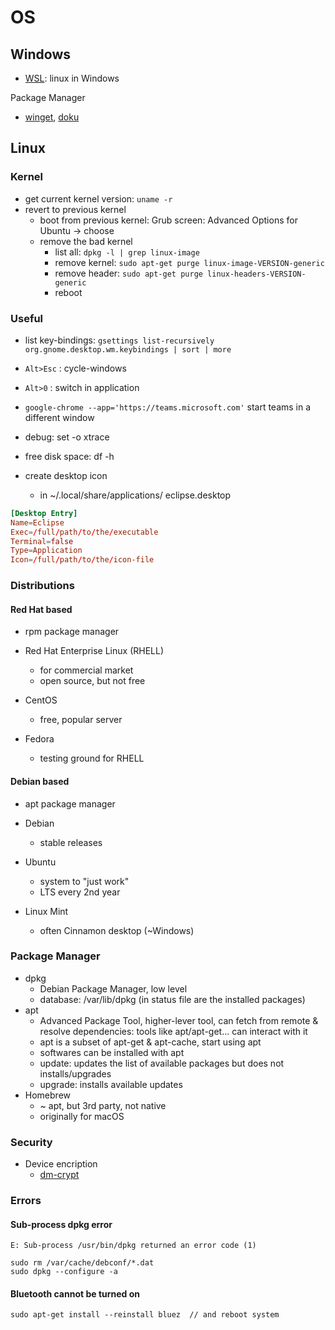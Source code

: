 # OS

## Windows

- [WSL](https://en.wikipedia.org/wiki/Windows_Subsystem_for_Linux): linux in Windows

Package Manager

- [winget](https://github.com/microsoft/winget-cli), [doku](https://docs.microsoft.com/en-us/windows/package-manager/)

## Linux

### Kernel

- get current kernel version: `uname -r`
- revert to previous kernel
  - boot from previous kernel: Grub screen: Advanced Options for Ubuntu -> choose
  - remove the bad kernel
    - list all: `dpkg -l | grep linux-image`
    - remove kernel: `sudo apt-get purge linux-image-VERSION-generic`
    - remove header: `sudo apt-get purge linux-headers-VERSION-generic`
    - reboot

### Useful

- list key-bindings: `gsettings list-recursively org.gnome.desktop.wm.keybindings | sort | more`
- `Alt>Esc` : cycle-windows
- `Alt>0` : switch in application
- `google-chrome --app='https://teams.microsoft.com'` start teams in a different window
- debug: set -o xtrace
- free disk space: df -h

- create desktop icon
  - in ~/.local/share/applications/ eclipse.desktop

``` conf
[Desktop Entry]
Name=Eclipse
Exec=/full/path/to/the/executable
Terminal=false
Type=Application
Icon=/full/path/to/the/icon-file
```

### Distributions

#### Red Hat based

- rpm package manager

- Red Hat Enterprise Linux (RHELL)
  - for commercial market
  - open source, but not free
- CentOS
  - free, popular server
- Fedora
  - testing ground for RHELL

#### Debian based

- apt package manager

- Debian
  - stable releases
- Ubuntu
  - system to "just work"
  - LTS every 2nd year
- Linux Mint
  - often Cinnamon desktop (~Windows)

### Package Manager

- dpkg
  - Debian Package Manager, low level
  - database: /var/lib/dpkg (in status file are the installed packages)
- apt
  - Advanced Package Tool, higher-lever tool, can fetch from remote & resolve dependencies: tools like apt/apt-get... can interact with it
  - apt is a subset of apt-get & apt-cache, start using apt
  - softwares can be installed with apt
  - update: updates the list of available packages but does not installs/upgrades
  - upgrade: installs available updates
- Homebrew
  - ~ apt, but 3rd party, not native
  - originally for macOS
  
### Security

- Device encription
  - [dm-crypt](https://wiki.archlinux.org/index.php/Dm-crypt/Device_encryption)

### Errors

#### Sub-process dpkg error

```shell
E: Sub-process /usr/bin/dpkg returned an error code (1)

sudo rm /var/cache/debconf/*.dat
sudo dpkg --configure -a
```

#### Bluetooth cannot be turned on

```shell
sudo apt-get install --reinstall bluez  // and reboot system
```

